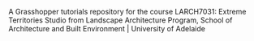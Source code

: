 A Grasshopper tutorials repository for the course LARCH7031: Extreme Territories Studio from Landscape Architecture Program, School of Architecture and Built Environment | University of Adelaide
